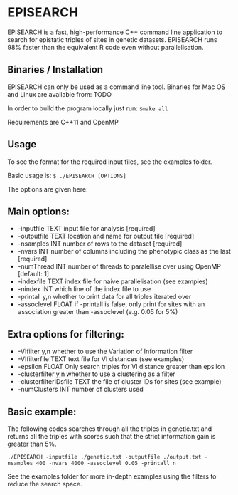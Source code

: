 # EPISEARCH

EPISEARCH is a fast, high-performance C++ command line application to search for epistatic triples of sites in genetic datasets. EPISEARCH runs 98% faster than the equivalent R code even without parallelisation.

## Binaries / Installation

EPISEARCH can only be used as a command line tool. Binaries for Mac OS and Linux are available from: TODO

In order to build the program locally just run: `$make all`

Requirements are C++11 and OpenMP

## Usage

To see the format for the required input files, see the examples folder.

Basic usage is: `$ ./EPISEARCH [OPTIONS]`

The options are given here:

## Main options: 

* -inputfile TEXT input file for analysis [required]
* -outputfile TEXT location and name for output file [required]
* -nsamples INT number of rows to the dataset [required]
* -nvars INT number of columns including the phenotypic class as the last [required]
* -numThread INT number of threads to paralellise over using OpenMP [default: 1]
* -indexfile TEXT index file for naive parallelisation (see examples)
* -nindex INT which line of the index file to use
* -printall y,n whether to print data for all triples iterated over 
* -assoclevel FLOAT if -printall is false, only print for sites with an association greater than -assoclevel (e.g. 0.05 for 5%)

## Extra options for filtering:

* -VIfilter y,n whether to use the Variation of Information filter
* -VIfilterfile TEXT text file for VI distances (see examples)
* -epsilon FLOAT Only search triples for VI distance greater than epsilon
* -clusterfilter y,n whether to use a clustering as a filter
* -clusterfilterIDsfile TEXT the file of cluster IDs for sites (see example)
* -numClusters INT number of clusters used

## Basic example:
The following codes searches through all the triples in genetic.txt and returns all the triples with scores such that the strict information gain is greater than 5%.
```
./EPISEARCH -inputfile ./genetic.txt -outputfile ./output.txt -nsamples 400 -nvars 4000 -assoclevel 0.05 -printall n
```
See the examples folder for more in-depth examples using the filters to reduce the search space.
